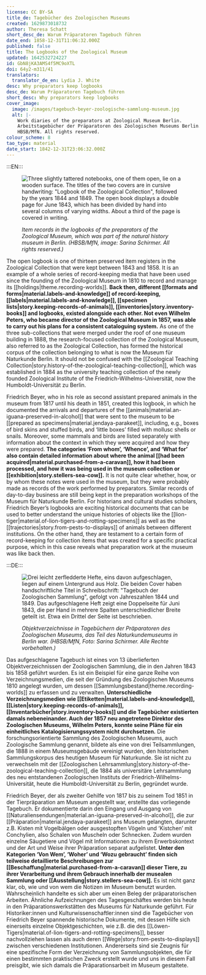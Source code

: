 ```yaml
---
license: CC BY-SA
title_de: Tagebücher des Zoologischen Museums
created: 1629873018732
author: Theresa Schatt
short_desc_de: Warum Präparatoren Tagebuch führen
date_end: 1858-12-31T11:06:32.000Z
published: false
title: The Logbooks of the Zoological Museum
updated: 1642532724227
id: GbN8jKA3AMS4f5MC9oXTL
doi: 64y2-m311/41
translators:
  translator_de_en: Lydia J. White
desc: Why preparators keep logbooks
desc_de: Warum Präparatoren Tagebuch führen
short_desc: Why preparators keep logbooks
cover_image:
  image: /images/tagebuch-beyer-zoologische-sammlung-museum.jpg
  alt: |-
    Work diaries of the preparators at Zoological Museum Berlin.
    Arbeitstagebücher der Präparatoren des Zoologischen Museums Berlin. Source:
    HBSB/MfN. All rights reserved.
colour_scheme: 8
tao_type: material
date_start: 1842-12-31T23:06:32.000Z
---
```



:::EN:::

<figure>

![Three slightly tattered notebooks, one of them open, lie on a wooden surface. The titles of the two covers are in cursive handwriting: "Logbook of the Zoological Collection", followed by the years 1844 and 1849. The open book displays a double page for June 1843, which has been divided by hand into several columns of varying widths. About a third of the page is covered in writing.](/images/tagebuch-beyer-zoologische-sammlung-museum.jpg)

<figcaption>

_Item records in the logbooks of the preparators of the Zoological Museum, which was part of the natural history museum in Berlin. (HBSB/MfN, image: Sarina Schirmer. All rights reserved.)_

</figcaption>

</figure>

The open logbook is one of thirteen preserved item registers in the Zoological Collection that were kept between 1843 and 1858. It is an example of a whole series of record-keeping media that have been used since the founding of the Zoological Museum in 1810 to record and manage its [[holdings|theme.recording-worlds]]. **Back then, different [[formats and forms|material.labels-and-knowledge]] of record-keeping, [[labels|material.labels-and-knowledge]], [[specimen lists|story.keeping-records-of-animals]], [[inventories|story.inventory-books]] and logbooks, existed alongside each other. Not even Wilhelm Peters, who became director of the Zoological Museum in 1857, was able to carry out his plans for a consistent cataloguing system.** As one of the three sub-collections that were merged under the roof of one museum building in 1888, the research-focused collection of the Zoological Museum, also referred to as the Zoological Collection, has formed the historical corpus of the collection belonging to what is now the Museum für Naturkunde Berlin. It should not be confused with the [[Zoological Teaching Collection|story.history-of-the-zoological-teaching-collection]], which was established in 1884 as the university teaching collection of the newly founded Zoological Institute of the Friedrich-Wilhelms-Universität, now the Humboldt-Universität zu Berlin.


Friedrich Beyer, who in his role as second assistant prepared animals in the museum from 1817 until his death in 1851, created this logbook, in which he documented the arrivals and departures of the [[animals|material.an-iguana-preserved-in-alcohol]] that were sent to the museum to be [[prepared as specimens|material.jendaya-parakeet]], including, e.g., boxes of bird skins and stuffed birds, and ‘little boxes’ filled with mollusc shells or snails. Moreover, some mammals and birds are listed separately with information about the context in which they were acquired and how they were prepared. **The categories ‘From whom’, ‘Whence’, and ‘What for’ also contain detailed information about where the animal [[had been acquired|material.purchased-from-a-caravan]], how it had been processed, and how it was being used in the museum collection or [[exhibition|story.stellers-sea-cow]].** It is not quite clear whether, how, or by whom these notes were used in the museum, but they were probably made as records of the work performed by preparators. Similar records of day-to-day business are still being kept in the preparation workshops of the Museum für Naturkunde Berlin. For historians and cultural studies scholars, Friedrich Beyer’s logbooks are exciting historical documents that can be used to better understand the unique histories of objects like the [[lion-tiger|material.of-lion-tigers-and-rotting-specimens]] as well as the [[trajectories|story.from-pests-to-displays]] of animals between different institutions. On the other hand, they are testament to a certain form of record-keeping for collection items that was created for a specific practical purpose, which in this case reveals what preparation work at the museum was like back then.

:::DE:::

<figure>

![Drei leicht zerfledderte Hefte, eins davon aufgeschlagen, liegen auf einem Untergrund aus Holz. Die beiden Cover haben handschriftliche Titel in Schreibschrift: "Tagebuch der Zoologischen Sammlung", gefolgt von Jahreszahlen 1844 und 1849. Das aufgeschlagene Heft zeigt eine Doppelseite für Juni 1843, die per Hand in mehrere Spalten unterschiedlicher Breite geteilt ist. Etwa ein Drittel der Seite ist beschrieben.](/images/tagebuch-beyer-zoologische-sammlung-museum.jpg)

<figcaption>

_Objektverzeichnisse in Tagebüchern der Präparatoren des Zoologischen Museums, das Teil des Naturkundemuseums in Berlin war. (HBSB/MfN, Foto: Sarina Schirmer. Alle Rechte vorbehalten.)_

</figcaption>

</figure>

Das aufgeschlagene Tagebuch ist eines von 13 überlieferten Objektverzeichnissen der Zoologischen Sammlung, die in den Jahren 1843 bis 1858 geführt wurden. Es ist ein Beispiel für eine ganze Reihe von Verzeichnungsmedien, die seit der Gründung des Zoologischen Museums 1810 angelegt wurden, um dessen [[Sammlungsbestand|theme.recording-worlds]] zu erfassen und zu verwalten. **Unterschiedliche Verzeichnungsmedien wie [[Etiketten|material.labels-and-knowledge]], [[Listen|story.keeping-records-of-animals]], [[Inventarbücher|story.inventory-books]] und die Tagebücher existierten damals nebeneinander. Auch der 1857 neu angetretene Direktor des Zoologischen Museums, Wilhelm Peters, konnte seine Pläne für ein einheitliches Katalogisierungssystem nicht durchsetzen.** Die forschungsorientierte Sammlung des Zoologischen Museums, auch Zoologische Sammlung genannt, bildete als eine von drei Teilsammlungen, die 1888 in einem Museumsgebäude vereinigt wurden, den historischen Sammlungskorpus des heutigen Museum für Naturkunde. Sie ist nicht zu verwechseln mit der [[Zoologischen Lehrsammlung|story.history-of-the-zoological-teaching-collection]], die 1884 als universitäre Lehrsammlung des neu entstandenen Zoologischen Instituts der Friedrich-Wilhelms-Universität, heute die Humboldt-Universität zu Berlin, gegründet wurde. 

Friedrich Beyer, der als zweiter Gehilfe von 1817 bis zu seinem Tod 1851 in der Tierpräparation am Museum angestellt war, erstellte das vorliegende Tagebuch. Er dokumentierte darin den Eingang und Ausgang von [[Naturaliensendungen|material.an-iguana-preserved-in-alcohol]], die zur [[Präparation|material.jendaya-parakeet]] ans Museum gelangten, darunter z.B. Kisten mit Vogelbälgen oder ausgestopften Vögeln und ‘Kistchen’ mit Conchylien, also Schalen von Muscheln oder Schnecken. Zudem wurden einzelne Säugetiere und Vögel mit Informationen zu ihrem Erwerbskontext und der Art und Weise ihrer Präparation separat aufgelistet. **Unter den Kategorien ‘Von Wem’, ‘Woher’ und ‘Wozu gebraucht’ finden sich teilweise detaillierte Beschreibungen zur [[Beschaffung|material.purchased-from-a-caravan]] dieser Tiere, zu ihrer Verarbeitung und ihrem Gebrauch innerhalb der musealen Sammlung oder [[Ausstellung|story.stellers-sea-cow]].** Es ist nicht ganz klar, ob, wie und von wem die Notizen im Museum benutzt wurden. Wahrscheinlich handelte es sich aber um einen Beleg der präparatorischen Arbeiten. Ähnliche Aufzeichnungen des Tagesgeschäftes werden bis heute in den Präparationswerkstätten des Museums für Naturkunde geführt. Für Historiker:innen und Kulturwissenschaftler:innen sind die Tagebücher von Friedrich Beyer spannende historische Dokumente, mit dessen Hilfe sich einerseits einzelne Objektgeschichten, wie z.B. die des [[Löwen-Tigers|material.of-lion-tigers-and-rotting-specimens]], besser nachvollziehen lassen als auch deren [[Wege|story.from-pests-to-displays]] zwischen verschiedenen Institutionen. Andererseits sind sie Zeugnis für eine spezifische Form der Verzeichnung von Sammlungsobjekten, die für einen bestimmten praktischen Zweck erstellt wurde und uns in diesem Fall preisgibt, wie sich damals die Präparationsarbeit im Museum gestaltete.
